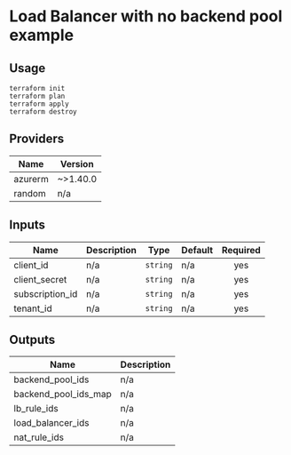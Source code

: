 # Load Balancer with no backend pool example
## Usage
```
terraform init
terraform plan
terraform apply
terraform destroy
```

<!-- BEGINNING OF PRE-COMMIT-TERRAFORM DOCS HOOK -->
## Providers

| Name | Version |
|------|---------|
| azurerm | ~>1.40.0 |
| random | n/a |

## Inputs

| Name | Description | Type | Default | Required |
|------|-------------|------|---------|:-----:|
| client\_id | n/a | `string` | n/a | yes |
| client\_secret | n/a | `string` | n/a | yes |
| subscription\_id | n/a | `string` | n/a | yes |
| tenant\_id | n/a | `string` | n/a | yes |

## Outputs

| Name | Description |
|------|-------------|
| backend\_pool\_ids | n/a |
| backend\_pool\_ids\_map | n/a |
| lb\_rule\_ids | n/a |
| load\_balancer\_ids | n/a |
| nat\_rule\_ids | n/a |

<!-- END OF PRE-COMMIT-TERRAFORM DOCS HOOK -->
